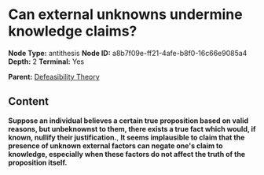 # Can external unknowns undermine knowledge claims?

**Node Type:** antithesis
**Node ID:** a8b7f09e-ff21-4afe-b8f0-16c66e9085a4
**Depth:** 2
**Terminal:** Yes

**Parent:** [Defeasibility Theory](defeasibility-theory.md)

## Content

**Suppose an individual believes a certain true proposition based on valid reasons, but unbeknownst to them, there exists a true fact which would, if known, nullify their justification.**, **It seems implausible to claim that the presence of unknown external factors can negate one's claim to knowledge, especially when these factors do not affect the truth of the proposition itself.**
